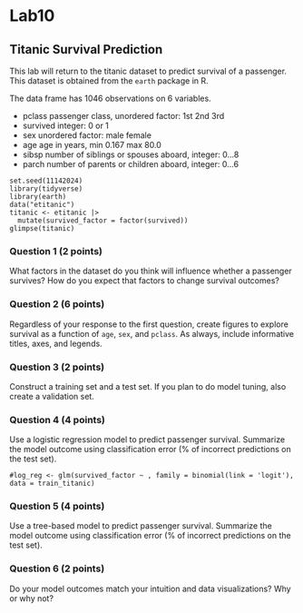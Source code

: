 # Lab10

## Titanic Survival Prediction

This lab will return to the titanic dataset to predict survival of a passenger. This dataset is obtained from the `earth` package in R.

The data frame has 1046 observations on 6 variables.

- pclass	passenger class, unordered factor: 1st 2nd 3rd
- survived	integer: 0 or 1
- sex	unordered factor: male female
- age	age in years, min 0.167 max 80.0
- sibsp	number of siblings or spouses aboard, integer: 0...8
- parch	number of parents or children aboard, integer: 0...6


```
set.seed(11142024)
library(tidyverse)
library(earth)
data("etitanic")
titanic <- etitanic |>
  mutate(survived_factor = factor(survived))
glimpse(titanic)
```

### Question 1 (2 points)

What factors in the dataset do you think will influence whether a passenger survives? How do you expect that factors to change survival outcomes?


### Question 2 (6 points)

Regardless of your response to the first question, create figures to explore survival as a function of `age`, `sex`, and `pclass`. As always, include informative titles, axes, and legends.




### Question 3 (2 points)

Construct a training set and a test set. If you plan to do model tuning, also create a validation set.



### Question 4 (4 points)

Use a logistic regression model to predict passenger survival. Summarize the model outcome using classification error (% of incorrect predictions on the test set).

```
#log_reg <- glm(survived_factor ~ , family = binomial(link = 'logit'), data = train_titanic)

```



### Question 5 (4 points)

Use a tree-based model to predict passenger survival. Summarize the model outcome using classification error (% of incorrect predictions on the test set).



### Question 6 (2 points)

Do your model outcomes match your intuition and data visualizations? Why or why not?

